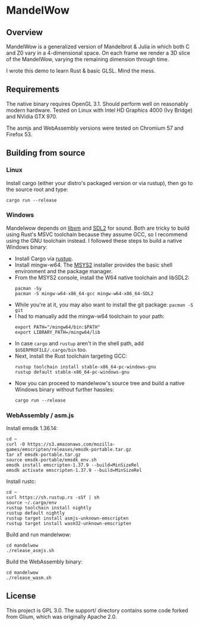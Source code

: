 # MandelWow

## Overview

MandelWow is a generalized version of Mandelbrot & Julia in which both C and Z0 vary in a 4-dimensional space.
On each frame we render a 3D slice of the MandelWow, varying the remaining dimension through time.

I wrote this demo to learn Rust & basic GLSL. Mind the mess.


## Requirements

The native binary requires OpenGL 3.1. Should perform well on reasonably modern
hardware. Tested on Linux with Intel HD Graphics 4000 (Ivy Bridge) and NVidia GTX 970.

The asmjs and WebAssembly versions were tested on Chromium 57 and Firefox 53.


## Building from source

### Linux

Install cargo (either your distro's packaged version or via rustup), then go to the source root and type:

```
cargo run --release
```

### Windows

Mandelwow depends on [libxm](https://github.com/nukep/libxm-rs) and [SDL2](https://github.com/AngryLawyer/rust-sdl2) for sound.
Both are tricky to build using Rust's MSVC toolchain because they assume GCC, so I recommend using the GNU toolchain instead.
I followed these steps to build a native Windows binary:

* Install Cargo via [rustup](https://www.rustup.rs).
* Install mingw-w64. The [MSYS2](http://www.msys2.org/) installer provides the basic shell environment and the package manager.
* From the MSYS2 console, install the W64 native toolchain and libSDL2:
  ```
  pacman -Sy
  pacman -S mingw-w64-x86_64-gcc mingw-w64-x86_64-SDL2
  ```
* While you're at it, you may also want to install the git package: `pacman -S git`
* I had to manually add the mingw-w64 toolchain to your path:
  ```
  export PATH="/mingw64/bin:$PATH"
  export LIBRARY_PATH=/mingw64/lib
  ```
* In case `cargo` and `rustup` aren't in the shell path, add `$USERPROFILE/.cargo/bin` too.
* Next, install the Rust toolchain targeting GCC:
  ```
  rustup toolchain install stable-x86_64-pc-windows-gnu
  rustup default stable-x86_64-pc-windows-gnu
  ```
* Now you can proceed to mandelwow's source tree and build a native Windows binary without further hassles:
  ```
  cargo run --release
  ```

### WebAssembly / asm.js

Install emsdk 1.36.14:

```
cd ~
curl -O https://s3.amazonaws.com/mozilla-games/emscripten/releases/emsdk-portable.tar.gz
tar xf emsdk-portable.tar.gz
source emsdk-portable/emsdk_env.sh
emsdk install emscripten-1.37.9 --build=MinSizeRel
emsdk activate emscripten-1.37.9 --build=MinSizeRel
```

Install rustc:

```
cd ~
curl https://sh.rustup.rs -sSf | sh
source ~/.cargo/env
rustup toolchain install nightly
rustup default nightly
rustup target install asmjs-unknown-emscripten
rustup target install wasm32-unknown-emscripten
```

Build and run mandelwow:

```
cd mandelwow
./release_asmjs.sh
```

Build the WebAssembly binary:

```
cd mandelwow
./release_wasm.sh
```

## License

This project is GPL 3.0.
The support/ directory contains some code forked from Glium, which was originally Apache 2.0.
